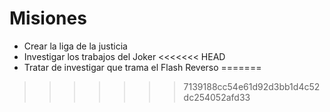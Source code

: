 # Misiones

* Crear la liga de la justicia
* Investigar los trabajos del Joker
<<<<<<< HEAD
* Tratar de investigar que trama el Flash Reverso
=======
>>>>>>> 7139188cc54e61d92d3bb1d4c52dc254052afd33
